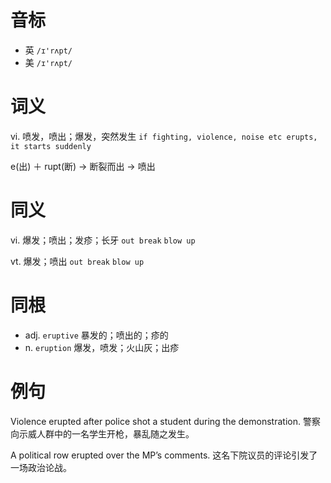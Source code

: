 # 音标

- 英 `/ɪ'rʌpt/`
- 美 `/ɪ'rʌpt/`

# 词义

vi. 喷发，喷出；爆发，突然发生
`if fighting, violence, noise etc erupts, it starts suddenly`



e(出) ＋ rupt(断) → 断裂而出 → 喷出

# 同义

vi. 爆发；喷出；发疹；长牙
`out break` `blow up`

vt. 爆发；喷出
`out break` `blow up`

# 同根

- adj. `eruptive` 暴发的；喷出的；疹的
- n. `eruption` 爆发，喷发；火山灰；出疹

# 例句

Violence erupted after police shot a student during the demonstration.
警察向示威人群中的一名学生开枪，暴乱随之发生。

A political row erupted over the MP’s comments.
这名下院议员的评论引发了一场政治论战。


